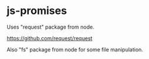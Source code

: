 # js-promises

Uses "request" package from node.

https://github.com/request/request

Also "fs" package from node for some file manipulation.